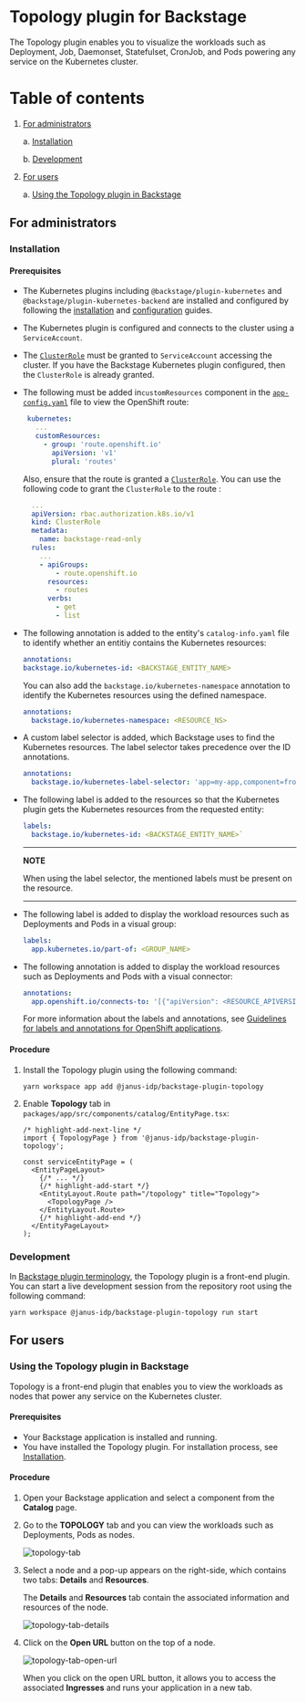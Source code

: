 # Topology plugin for Backstage

The Topology plugin enables you to visualize the workloads such as Deployment, Job, Daemonset, Statefulset, CronJob, and Pods powering any service on the Kubernetes cluster.

# Table of contents

1. [For administrators](#for-administrators)

   a. [Installation](#installation)

   b. [Development](#development)

1. [For users](#for-users)

   a. [Using the Topology plugin in Backstage](#using-the-topology-plugin-in-backstage)

## For administrators

### Installation

#### Prerequisites

- The Kubernetes plugins including `@backstage/plugin-kubernetes` and `@backstage/plugin-kubernetes-backend` are installed and configured by following the [installation](https://backstage.io/docs/features/kubernetes/installation) and [configuration](https://backstage.io/docs/features/kubernetes/configuration) guides.
- The Kubernetes plugin is configured and connects to the cluster using a `ServiceAccount`.
- The [`ClusterRole`](https://backstage.io/docs/features/kubernetes/configuration#role-based-access-control) must be granted to `ServiceAccount` accessing the cluster. If you have the Backstage Kubernetes plugin configured, then the `ClusterRole` is already granted.
- The following must be added in`customResources` component in the [`app-config.yaml`](https://backstage.io/docs/features/kubernetes/configuration#configuring-kubernetes-clusters) file to view the OpenShift route:

  ```yaml
   kubernetes:
     ...
     customResources:
       - group: 'route.openshift.io'
         apiVersion: 'v1'
         plural: 'routes'
  ```

  Also, ensure that the route is granted a [`ClusterRole`](https://backstage.io/docs/features/kubernetes/configuration#role-based-access-control). You can use the following code to grant the `ClusterRole` to the route :

  ```yaml
    ...
    apiVersion: rbac.authorization.k8s.io/v1
    kind: ClusterRole
    metadata:
      name: backstage-read-only
    rules:
      ...
      - apiGroups:
          - route.openshift.io
        resources:
          - routes
        verbs:
          - get
          - list

  ```

- The following annotation is added to the entity's `catalog-info.yaml` file to identify whether an entitiy contains the Kubernetes resources:

  ```yaml title="catalog-info.yaml"
  annotations:
  backstage.io/kubernetes-id: <BACKSTAGE_ENTITY_NAME>
  ```

  You can also add the `backstage.io/kubernetes-namespace` annotation to identify the Kubernetes resources using the defined namespace.

  ```yaml title="catalog-info.yaml"
  annotations:
    backstage.io/kubernetes-namespace: <RESOURCE_NS>
  ```

- A custom label selector is added, which Backstage uses to find the Kubernetes resources. The label selector takes precedence over the ID annotations.

  ```yaml title="catalog-info.yaml"
  annotations:
    backstage.io/kubernetes-label-selector: 'app=my-app,component=front-end'
  ```

- The following label is added to the resources so that the Kubernetes plugin gets the Kubernetes resources from the requested entity:

  ```yaml title="catalog-info.yaml"
  labels:
    backstage.io/kubernetes-id: <BACKSTAGE_ENTITY_NAME>`
  ```

  ***

  **NOTE**

  When using the label selector, the mentioned labels must be present on the resource.

  ***

- The following label is added to display the workload resources such as Deployments and Pods in a visual group:

  ```yaml title="catalog-info.yaml"
  labels:
    app.kubernetes.io/part-of: <GROUP_NAME>
  ```

- The following annotation is added to display the workload resources such as Deployments and Pods with a visual connector:

  ```yaml title="catalog-info.yaml"
  annotations:
    app.openshift.io/connects-to: '[{"apiVersion": <RESOURCE_APIVERSION>,"kind": <RESOURCE_KIND>,"name": <RESOURCE_NAME>}]'
  ```

  For more information about the labels and annotations, see [Guidelines for labels and annotations for OpenShift applications](https://github.com/redhat-developer/app-labels/blob/master/labels-annotation-for-openshift.adoc).

#### Procedure

1. Install the Topology plugin using the following command:

   ```console
   yarn workspace app add @janus-idp/backstage-plugin-topology
   ```

2. Enable **Topology** tab in `packages/app/src/components/catalog/EntityPage.tsx`:

   ```tsx title="packages/app/src/components/catalog/EntityPage.tsx"
   /* highlight-add-next-line */
   import { TopologyPage } from '@janus-idp/backstage-plugin-topology';

   const serviceEntityPage = (
     <EntityPageLayout>
       {/* ... */}
       {/* highlight-add-start */}
       <EntityLayout.Route path="/topology" title="Topology">
         <TopologyPage />
       </EntityLayout.Route>
       {/* highlight-add-end */}
     </EntityPageLayout>
   );
   ```

### Development

In [Backstage plugin terminology](https://backstage.io/docs/local-dev/cli-build-system#package-roles), the Topology plugin is a front-end plugin. You can start a live development session from the repository root using the following command:

```console
yarn workspace @janus-idp/backstage-plugin-topology run start
```

## For users

### Using the Topology plugin in Backstage

Topology is a front-end plugin that enables you to view the workloads as nodes that power any service on the Kubernetes cluster.

#### Prerequisites

- Your Backstage application is installed and running.
- You have installed the Topology plugin. For installation process, see [Installation](#installation).

#### Procedure

1. Open your Backstage application and select a component from the **Catalog** page.
1. Go to the **TOPOLOGY** tab and you can view the workloads such as Deployments, Pods as nodes.

   ![topology-tab](./images/topology-tab-user1.png)

1. Select a node and a pop-up appears on the right-side, which contains two tabs: **Details** and **Resources**.

   The **Details** and **Resources** tab contain the associated information and resources of the node.

   ![topology-tab-details](./images/topology-tab-user2.png)

1. Click on the **Open URL** button on the top of a node.

   ![topology-tab-open-url](./images/topology-tab-user3.png)

   When you click on the open URL button, it allows you to access the associated **Ingresses** and runs your application in a new tab.
